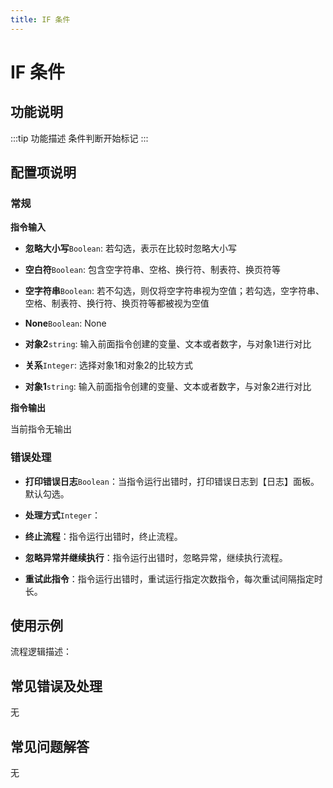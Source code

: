 ```yaml
---
title: IF 条件
---
```


# IF 条件

## 功能说明

:::tip 功能描述
条件判断开始标记
:::

## 配置项说明

### 常规

**指令输入**

- **忽略大小写**`Boolean`: 若勾选，表示在比较时忽略大小写

- **空白符**`Boolean`: 包含空字符串、空格、换行符、制表符、换页符等

- **空字符串**`Boolean`: 若不勾选，则仅将空字符串视为空值；若勾选，空字符串、空格、制表符、换行符、换页符等都被视为空值

- **None**`Boolean`: None

- **对象2**`string`: 输入前面指令创建的变量、文本或者数字，与对象1进行对比

- **关系**`Integer`: 选择对象1和对象2的比较方式

- **对象1**`string`: 输入前面指令创建的变量、文本或者数字，与对象2进行对比


**指令输出**

当前指令无输出

### 错误处理

- **打印错误日志**`Boolean`：当指令运行出错时，打印错误日志到【日志】面板。默认勾选。

- **处理方式**`Integer`：

 - **终止流程**：指令运行出错时，终止流程。

 - **忽略异常并继续执行**：指令运行出错时，忽略异常，继续执行流程。

 - **重试此指令**：指令运行出错时，重试运行指定次数指令，每次重试间隔指定时长。

## 使用示例

流程逻辑描述：

## 常见错误及处理

无

## 常见问题解答

无

